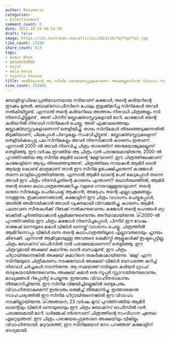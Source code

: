 ```yaml
---
author: Beaumaris
categories:
- Entertainment
comment_count: 0
date: 2023-10-29 08:54:50
draft: false
image: https://cdn.boolokam.com/articles/2023/10/fqffqqffqf.jpg
like_count: 12190
share_count: 813
tags:
- Aamir Khan
- AKSHAYKUMAR
- kajol
- mela movie
- twinkle khanna
title: അമീർഖാന്റെ ആ സിനിമ പരാജയപ്പെട്ടതുകാരണം അക്ഷയ്കുമാറിന്റെ വിവാഹം നടന്നു, കഥയിങ്ങനെ
view_count: 152866
---
```


ബോളിവുഡിലെ പ്രതിഭാധനയായ നടിയാണ് കജോൾ, തന്റെ കരിയറിന്റെ തുടക്കം മുതൽ, ബോക്‌സോഫീസിനെ പോലും ഇളക്കിമറിച്ച സിനിമകൾ അവർ നൽകിയിട്ടുണ്ട്. എന്നാൽ തന്റെ കരിയറിലെ അത്തരം നിരവധി ചിത്രങ്ങളും നടി നിരസിച്ചിട്ടുമുണ്ട് , അത് പിന്നീട് ബ്ലോക്ക്ബസ്റ്ററുകളായി മാറി. കാജോൾ തന്റെ കരിയറിൽ നിരവധി സിനിമകൾ ചെയ്തു, അത് എക്കാലത്തെയും ബ്ലോക്ക്ബസ്റ്ററുകളാണെന്ന് തെളിയിച്ചു. താരം സിനിമകൾ തിരഞ്ഞെടുക്കുന്നതിൽ മിടുക്കിയാണ്, ചിലപ്പോൾ പിഴവുകളും സംഭവിച്ചിട്ടുണ്ട് . ബ്ലോക്ക്ബസ്റ്ററുകളെന്ന് തെളിയിക്കപ്പെട്ട പല സിനിമകളും അവർ നിരസിക്കാൻ കാരണം ഇതാണ്. എന്നാൽ 2000-ൽ അവർ നിരസിച്ച ചിത്രം താരത്തിന് അനുയോജ്യമല്ലെന്ന് തെളിഞ്ഞു. ഈ വർഷം ഇറങ്ങിയ ആ ചിത്രം വൻ പരാജയമായിരുന്നു. 2000-ൽ പുറത്തിറങ്ങിയ ആ സിനിമ ആമിർ ഖാന്റെ ‘മേള’യാണ്. ഈ ചിത്രത്തിലേക്കാണ് കാജോളിനെ ആദ്യം തിരഞ്ഞെടുത്തത്. ചിത്രത്തിലെ നായകൻ ആമിർ ഖാൻ ആയതു കൊണ്ട് മാത്രമാണ് താൻ ഈ സിനിമ ഉപേക്ഷിച്ചതെന്ന് കാജോൾ തന്നെ വെളിപ്പെടുത്തിയിരുന്നു. എന്നാൽ ആമിർ ഖാന്റെ പേര് കേട്ടപ്പോൾ തന്നെ അവർ ഈ ചിത്രം നിരസിച്ചതിന്റെ കാരണം എന്താണ്? യഥാർത്ഥത്തിൽ, ആമിർ തന്റെ ഓരോ കഥാപാത്രത്തെക്കുറിച്ചും വളരെ ഗൗരവമുള്ളയാളാണ്. തന്റെ ഓരോ സീനുകളും പെർഫെക്ട് ആക്കാൻ, അദ്ദേഹം തന്റെ എല്ലാ ശ്രമങ്ങളും നടത്തുന്നു. ഇക്കാരണത്താൽ, കജോളിന് ഈ ചിത്രം വാഗ്ദാനം ചെയ്തപ്പോൾ, അതിൽ അഭിനയിക്കാൻ അവൾ വ്യക്തമായി വിസമ്മതിച്ചു, കാരണം ആമിർ പലതവണ സീനുകൾക്ക് റീടേക്ക് നൽകുന്നുവെന്നും കജോൾ തന്റെ രംഗങ്ങൾ ഒറ്റ ടേക്കിൽ പൂർത്തിയാക്കാൻ ശ്രമിക്കുന്നുണ്ടെന്നും അറിയാമായിരുന്നു. ![](https://cdn.boolokam.com/articles/2023/10/fqffqqffqf.jpg)2000-ൽ പുറത്തിറങ്ങിയ ഈ ചിത്രം കജോൾ നിരസിച്ചപ്പോൾ, പിന്നീട് ഈ വേഷം രാജേഷ് ഖന്നയുടെ മകൾ ട്വിങ്കിൾ ഖന്നയ്ക്ക് വാഗ്ദാനം ചെയ്തു. ചിത്രത്തിൽ ആമിറിനൊപ്പം ട്വിങ്കിൾ ഖന്ന തന്റെ കഥാപാത്രത്തിലൂടെ എല്ലാവരുടെയും ഹൃദയം കീഴടക്കി. എന്നാൽ ആമിറുമായുള്ള അവരുടെ കെമിസ്ട്രി ആളുകൾക്ക് ഇഷ്ടപ്പെട്ടില്ല. ചിത്രം ബോക്‌സ് ഓഫീസിൽ വൻ പരാജയമാണെന്ന് തെളിഞ്ഞു. ഈ ചിത്രവുമായി അക്ഷയ് കുമാറിനും ഖാൻ ബന്ധമുണ്ട്. ഈ ചിത്രം ഹിറ്റായിരുന്നെങ്കിൽ അക്ഷയ് കുമാറിനെ തകർക്കാമായിരുന്നു. ‘മേള’ എന്ന സിനിമയുടെ ചിത്രീകരണം നടക്കുമ്പോൾ അക്ഷയ്-ട്വിങ്കിൾ ബന്ധത്തെ കുറിച്ച് നിരവധി ചർച്ചകൾ നടന്നിരുന്നു. ആ സമയത്ത് നടിയുടെ കരിയർ ഗ്രാഫ് താഴുകയായിരുന്നുവെന്നും അക്ഷയ് കുമാർ ഒരു സൂപ്പർ സ്റ്റാറായിരുന്നുവെന്നും മാധ്യമങ്ങൾ റിപ്പോർട്ട് ചെയ്യുന്നു. ഇരുവരും വിവാഹിതരാകാനും തീരുമാനിച്ചിരുന്നു. ഈ സിനിമ വിജയിച്ചില്ലെങ്കിൽ രണ്ടുപേരും വിവാഹിതരാകുമെന്ന് ഇരുവരും ഒരുമിച്ച് തീരുമാനിച്ചു. ഇത്തരമൊരു സാഹചര്യത്തിൽ ഈ സിനിമ ഹിറ്റായിരുന്നെങ്കിൽ ഈ വിവാഹം നടക്കില്ലായിരുന്നു. ![](https://cdn.boolokam.com/articles/2023/10/dqddqq.jpg)അങ്ങനെ, 23 വർഷം മുമ്പ് പുറത്തിറങ്ങിയ ആമിർ ഖാന്റെയും ട്വിങ്കിൾ ഖന്നയുടെയും ഈ ചിത്രം ബോക്‌സ് ഓഫീസിൽ വൻ പരാജയമായി മാറി. ധർമ്മേഷ് ദർശനാണ് ചിത്രത്തിന്റെ സംവിധാന ചുമതല ഏറ്റെടുത്തത്. ഈ ചിത്രം പരാജയപ്പെട്ടതോടെ അക്ഷയ്‌യും ട്വിങ്കിളും വിവാഹിതരായി. മറുവശത്ത്, ഈ സിനിമയോട് നോ പറഞ്ഞത് കജോളിന് ഭാഗ്യമായി.